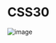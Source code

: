 # CSS30


![image](https://github.com/prapti3/CSS30/assets/71283167/226b2dbc-3858-4ce5-ac03-7db7b1e0ea83)

